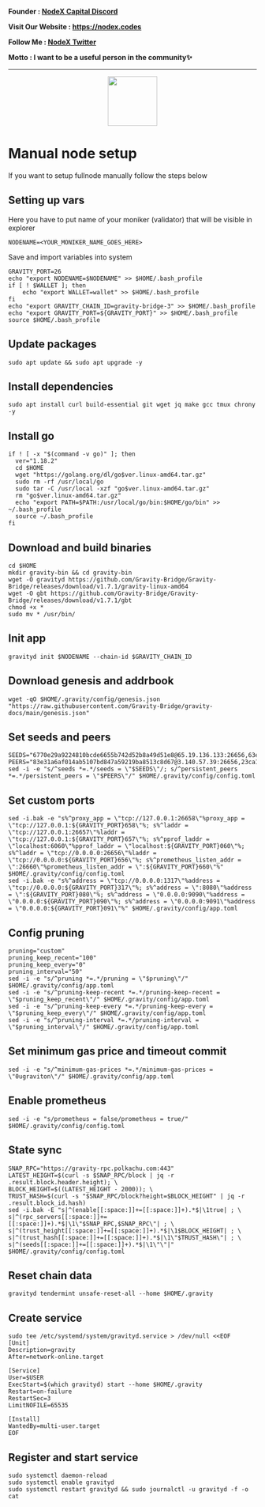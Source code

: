 <strong><p style="font-size:14px" align="left">Founder :
<a href="https://discord.gg/JqQNcwff2e" target="_blank">NodeX Capital Discord</a></p></strong>
<strong><p style="font-size:14px" align="left">Visit Our Website : 
<a href="https://nodex.codes/" target="_blank">https://nodex.codes</a></p></strong>
<strong><p style="font-size:14px" align="left">Follow Me :
<a href="https://twitter.com/nodexploit/" target="_blank">NodeX Twitter</a></p></strong>
<strong><p style="font-size:14px" align="left">Motto :
<a>I want to be a useful person in the community✨</a></p></strong>
<hr>

<p align="center">
  <img height="100" height="auto" src="https://user-images.githubusercontent.com/50621007/184189788-a617676f-fae9-43b4-89d3-e3ab779946f7.png">
</p>

# Manual node setup
If you want to setup fullnode manually follow the steps below

## Setting up vars
Here you have to put name of your moniker (validator) that will be visible in explorer
```
NODENAME=<YOUR_MONIKER_NAME_GOES_HERE>
```

Save and import variables into system
```
GRAVITY_PORT=26
echo "export NODENAME=$NODENAME" >> $HOME/.bash_profile
if [ ! $WALLET ]; then
	echo "export WALLET=wallet" >> $HOME/.bash_profile
fi
echo "export GRAVITY_CHAIN_ID=gravity-bridge-3" >> $HOME/.bash_profile
echo "export GRAVITY_PORT=${GRAVITY_PORT}" >> $HOME/.bash_profile
source $HOME/.bash_profile
```

## Update packages
```
sudo apt update && sudo apt upgrade -y
```

## Install dependencies
```
sudo apt install curl build-essential git wget jq make gcc tmux chrony -y
```

## Install go
```
if ! [ -x "$(command -v go)" ]; then
  ver="1.18.2"
  cd $HOME
  wget "https://golang.org/dl/go$ver.linux-amd64.tar.gz"
  sudo rm -rf /usr/local/go
  sudo tar -C /usr/local -xzf "go$ver.linux-amd64.tar.gz"
  rm "go$ver.linux-amd64.tar.gz"
  echo "export PATH=$PATH:/usr/local/go/bin:$HOME/go/bin" >> ~/.bash_profile
  source ~/.bash_profile
fi
```

## Download and build binaries
```
cd $HOME
mkdir gravity-bin && cd gravity-bin
wget -O gravityd https://github.com/Gravity-Bridge/Gravity-Bridge/releases/download/v1.7.1/gravity-linux-amd64
wget -O gbt https://github.com/Gravity-Bridge/Gravity-Bridge/releases/download/v1.7.1/gbt
chmod +x *
sudo mv * /usr/bin/
```

## Init app
```
gravityd init $NODENAME --chain-id $GRAVITY_CHAIN_ID
```

## Download genesis and addrbook
```
wget -qO $HOME/.gravity/config/genesis.json "https://raw.githubusercontent.com/Gravity-Bridge/gravity-docs/main/genesis.json"
```

## Set seeds and peers
```
SEEDS="6770e29a9224810bcde6655b742d52b8a49d51e8@65.19.136.133:26656,63e662f5e048d4902c7c7126291cf1fc17687e3c@95.211.103.175:26656"
PEERS="83e31a6af014ab5107bd847a59219ba8513c8d67@3.140.57.39:26656,23ca1bc09f400de6329db5dac5b35709dd3f0f93@65.108.72.104:36656,872d4a6598e03c578004b3e7b1ac9a5c28cf910c@51.154.19.13:26656,2b3d7fc3bf7a851b0473789550230bb8a99ac1d5@167.172.242.131:26656,57237c45adfc4dac06627107821cddb0d8f59ba3@23.88.73.114:36656,cb6ae22e1e89d029c55f2cb400b0caa19cbe5523@35.183.246.163:26603,c9981e3382850e8a09f10b5cc54b8dccd854e49a@152.32.133.115:26656,774406f9e2c9c65e084effc8d823c470b82de6d0@146.19.24.186:26656,b59a7d3575bd7873d111e33c54a85261a6560d6b@176.191.97.120:26656,f8e90b224c2f3a914f18313adb8718a9a366f6fe@65.108.140.109:26656,46f81e6009cea0a7adf68a10f2403a93fa38cd21@65.109.30.60:26656,b1345e033dc4db2f8dc55428346402a626cc9852@194.163.191.91:26656,227f29d6b819fc6d0463c2f35042c6d84b705805@97.126.21.247:26656,cc01880390b84a5ad31c9fa471748eb5a7565ee4@35.243.229.224:26656,24999897a82338f63b8e3c36ec7ec63ce32b11c1@165.232.151.62:26656,572d417e11368f588d110efdeb7102a6a3c0752d@161.35.224.108:26656,f49e5a6d0759694e314c8b627811a6f4ce818a3d@178.250.211.21:26656,67465fbef972f60c33c0051a3a31fdbde0937387@65.108.71.119:46656,ff63e904c75b1136167b8fe2729d6fabf063501b@135.181.5.219:42656,89584fecf2df7623b0d20ea0a10e59e5addbd126@94.23.23.189:30505,1c2661b9aa125a31f8618f224faf553e85f230a6@65.131.83.89:26656"
sed -i -e "s/^seeds *=.*/seeds = \"$SEEDS\"/; s/^persistent_peers *=.*/persistent_peers = \"$PEERS\"/" $HOME/.gravity/config/config.toml
```

## Set custom ports
```
sed -i.bak -e "s%^proxy_app = \"tcp://127.0.0.1:26658\"%proxy_app = \"tcp://127.0.0.1:${GRAVITY_PORT}658\"%; s%^laddr = \"tcp://127.0.0.1:26657\"%laddr = \"tcp://127.0.0.1:${GRAVITY_PORT}657\"%; s%^pprof_laddr = \"localhost:6060\"%pprof_laddr = \"localhost:${GRAVITY_PORT}060\"%; s%^laddr = \"tcp://0.0.0.0:26656\"%laddr = \"tcp://0.0.0.0:${GRAVITY_PORT}656\"%; s%^prometheus_listen_addr = \":26660\"%prometheus_listen_addr = \":${GRAVITY_PORT}660\"%" $HOME/.gravity/config/config.toml
sed -i.bak -e "s%^address = \"tcp://0.0.0.0:1317\"%address = \"tcp://0.0.0.0:${GRAVITY_PORT}317\"%; s%^address = \":8080\"%address = \":${GRAVITY_PORT}080\"%; s%^address = \"0.0.0.0:9090\"%address = \"0.0.0.0:${GRAVITY_PORT}090\"%; s%^address = \"0.0.0.0:9091\"%address = \"0.0.0.0:${GRAVITY_PORT}091\"%" $HOME/.gravity/config/app.toml
```

## Config pruning
```
pruning="custom"
pruning_keep_recent="100"
pruning_keep_every="0"
pruning_interval="50"
sed -i -e "s/^pruning *=.*/pruning = \"$pruning\"/" $HOME/.gravity/config/app.toml
sed -i -e "s/^pruning-keep-recent *=.*/pruning-keep-recent = \"$pruning_keep_recent\"/" $HOME/.gravity/config/app.toml
sed -i -e "s/^pruning-keep-every *=.*/pruning-keep-every = \"$pruning_keep_every\"/" $HOME/.gravity/config/app.toml
sed -i -e "s/^pruning-interval *=.*/pruning-interval = \"$pruning_interval\"/" $HOME/.gravity/config/app.toml
```

## Set minimum gas price and timeout commit
```
sed -i -e "s/^minimum-gas-prices *=.*/minimum-gas-prices = \"0ugraviton\"/" $HOME/.gravity/config/app.toml
```

## Enable prometheus
```
sed -i -e "s/prometheus = false/prometheus = true/" $HOME/.gravity/config/config.toml
```

## State sync
```
SNAP_RPC="https://gravity-rpc.polkachu.com:443"
LATEST_HEIGHT=$(curl -s $SNAP_RPC/block | jq -r .result.block.header.height); \
BLOCK_HEIGHT=$((LATEST_HEIGHT - 2000)); \
TRUST_HASH=$(curl -s "$SNAP_RPC/block?height=$BLOCK_HEIGHT" | jq -r .result.block_id.hash)
sed -i.bak -E "s|^(enable[[:space:]]+=[[:space:]]+).*$|\1true| ; \
s|^(rpc_servers[[:space:]]+=[[:space:]]+).*$|\1\"$SNAP_RPC,$SNAP_RPC\"| ; \
s|^(trust_height[[:space:]]+=[[:space:]]+).*$|\1$BLOCK_HEIGHT| ; \
s|^(trust_hash[[:space:]]+=[[:space:]]+).*$|\1\"$TRUST_HASH\"| ; \
s|^(seeds[[:space:]]+=[[:space:]]+).*$|\1\"\"|" $HOME/.gravity/config/config.toml
```

## Reset chain data
```
gravityd tendermint unsafe-reset-all --home $HOME/.gravity
```

## Create service
```
sudo tee /etc/systemd/system/gravityd.service > /dev/null <<EOF
[Unit]
Description=gravity
After=network-online.target

[Service]
User=$USER
ExecStart=$(which gravityd) start --home $HOME/.gravity
Restart=on-failure
RestartSec=3
LimitNOFILE=65535

[Install]
WantedBy=multi-user.target
EOF
```

## Register and start service
```
sudo systemctl daemon-reload
sudo systemctl enable gravityd
sudo systemctl restart gravityd && sudo journalctl -u gravityd -f -o cat
```
